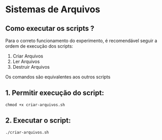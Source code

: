 
# Sistemas de Arquivos


## Como executar os scripts ?
Para o correto funcionamento do experimento, é recomendável seguir a ordem de execução dos scripts:

 1. Criar Arquivos
 2. Ler Arquivos
 3. Destruir Arquivos

Os comandos são equivalentes aos outros scripts

 ## **1. Permitir execução do script:**

    chmod +x criar-arquivos.sh

 ## **2. Executar o script:**

    ./criar-arquivos.sh

